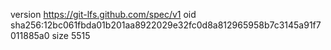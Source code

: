 version https://git-lfs.github.com/spec/v1
oid sha256:12bc061fbda01b201aa8922029e32fc0d8a812965958b7c3145a91f7011885a0
size 5515
